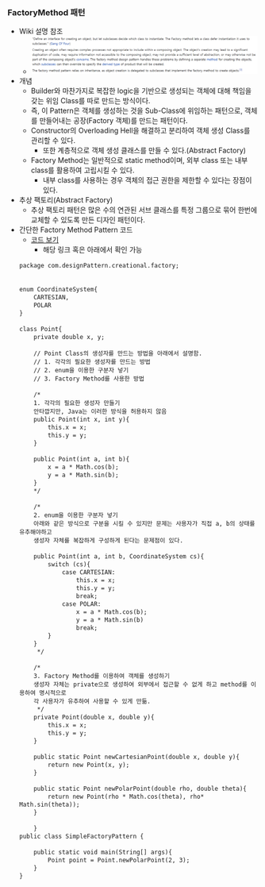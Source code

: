 ### FactoryMethod 패턴
- Wiki 설명 참조
    - ![Alt Text](../image/FactoryMethodPatternWiki.png)
- 개념
    - Builder와 마찬가지로 복잡한 logic을 기반으로 생성되는 객체에 대해 책임을 갖는 위임 Class를 따로 만드는 방식이다.
    - 즉, 이 Pattern은 객체를 생성하는 것을 Sub-Class에 위임하는 패턴으로, 객체를 만들어내는 공장(Factory 객체)를 만드는 패턴이다.
    - Constructor의 Overloading Hell을 해결하고 분리하여 객체 생성 Class를 관리할 수 있다.
        - 또한 계층적으로 객체 생성 클래스를 만들 수 있다.(Abstract Factory)
    - Factory Method는 일반적으로 static method이며, 외부 class 또는 내부 class를 활용하여 고립시킬 수 있다.
        - 내부 class를 사용하는 경우 객체의 접근 권한을 제한할 수 있다는 장점이 있다.
- 추상 팩토리(Abstract Factory)
    - 추상 팩토리 패턴은 많은 수의 연관된 서브 클래스를 특정 그룹으로 묶어 한번에 교체할 수 있도록 만든 디자인 패턴이다.
- 간단한 Factory Method Pattern 코드
    - <a href="https://github.com/hongjw1991/Java-DataStructure-Algorithm-DesignPattern/tree/master/DesignPattern/FactoryMethod/SimpleFactoryPattern.java">코드 보기</a>
        - 해당 링크 혹은 아래에서 확인 가능
    ```
    package com.designPattern.creational.factory;


    enum CoordinateSystem{
        CARTESIAN,
        POLAR
    }

    class Point{
        private double x, y;
    
        // Point Class의 생성자를 만드는 방법을 아래에서 설명함.
        // 1. 각각의 필요한 생성자를 만드는 방법
        // 2. enum을 이용한 구분자 넣기
        // 3. Factory Method를 사용한 방법
    
        /*
        1. 각각의 필요한 생성자 만들기
        안타깝지만, Java는 이러한 방식을 허용하지 않음
        public Point(int x, int y){
            this.x = x;
            this.y = y;
        }
    
        public Point(int a, int b){
            x = a * Math.cos(b);
            y = a * Math.sin(b);
        }
        */
    
        /*
        2. enum을 이용한 구분자 넣기
        아래와 같은 방식으로 구분을 시킬 수 있지만 문제는 사용자가 직접 a, b의 상태를 유추해야하고
        생성자 자체를 복잡하게 구성하게 된다는 문제점이 있다.
    
        public Point(int a, int b, CoordinateSystem cs){
            switch (cs){
                case CARTESIAN:
                    this.x = x;
                    this.y = y;
                    break;
                case POLAR:
                    x = a * Math.cos(b);
                    y = a * Math.sin(b)
                    break;
            }
        }
         */
    
        /*
        3. Factory Method를 이용하여 객체를 생성하기
        생성자 자체는 private으로 생성하여 외부에서 접근할 수 없게 하고 method를 이용하여 명시적으로
        각 사용자가 유추하여 사용할 수 있게 만듦.
         */
        private Point(double x, double y){
            this.x = x;
            this.y = y;
        }
    
        public static Point newCartesianPoint(double x, double y){
            return new Point(x, y);
        }
    
        public static Point newPolarPoint(double rho, double theta){
            return new Point(rho * Math.cos(theta), rho* Math.sin(theta));
        }
    
        }
    public class SimpleFactoryPattern {
    
        public static void main(String[] args){
            Point point = Point.newPolarPoint(2, 3);
        }
    }

    
    ```